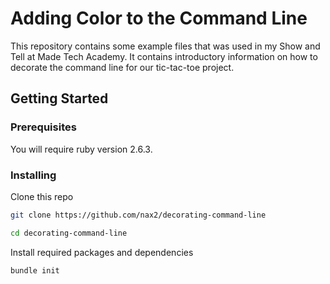 # Adding Color to the Command Line

This repository contains some example files that was used in my Show and Tell at Made Tech Academy. It contains introductory information on how to decorate the command line for our tic-tac-toe project.

## Getting Started

### Prerequisites

You will require ruby version 2.6.3.

### Installing

Clone this repo

```bash
git clone https://github.com/nax2/decorating-command-line

cd decorating-command-line
```

Install required packages and dependencies

```bash
bundle init
```


